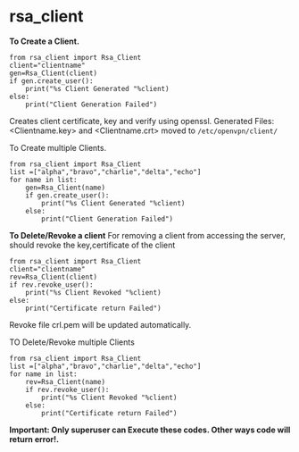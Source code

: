 # rsa_client

**To Create a Client.**


    from rsa_client import Rsa_Client
    client="clientname"
    gen=Rsa_Client(client)
    if gen.create_user():
        print("%s Client Generated "%client)
    else:
        print("Client Generation Failed")
  

Creates client certificate, key and verify using openssl.
Generated Files: <Clientname.key> and <Clientname.crt> moved to `/etc/openvpn/client/`

To Create multiple Clients.


    from rsa_client import Rsa_Client
    list =["alpha","bravo","charlie","delta","echo"]
    for name in list:
        gen=Rsa_Client(name)
        if gen.create_user():
            print("%s Client Generated "%client)
        else:
            print("Client Generation Failed")

**To Delete/Revoke a client**
For removing a client from accessing the server, should revoke the key,certificate of the client

    from rsa_client import Rsa_Client
    client="clientname"
    rev=Rsa_Client(client)
    if rev.revoke_user():
        print("%s Client Revoked "%client)
    else:
        print("Certificate return Failed")
 
Revoke file crl.pem will be updated automatically.

TO Delete/Revoke multiple Clients


    from rsa_client import Rsa_Client
    list =["alpha","bravo","charlie","delta","echo"]
    for name in list:
        rev=Rsa_Client(name)
        if rev.revoke_user():
            print("%s Client Revoked "%client)
        else:
            print("Certificate return Failed")
            
**Important: Only superuser can Execute these codes. Other ways code will return error!.**

